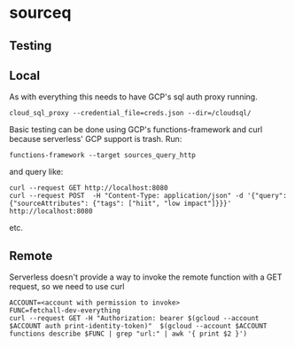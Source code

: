 # sourceq

## Testing

## Local
As with everything this needs to have GCP's sql auth proxy running.
```
cloud_sql_proxy --credential_file=creds.json --dir=/cloudsql/
```

Basic testing can be done using GCP's functions-framework and curl because serverless' GCP support is trash.
Run:
```
functions-framework --target sources_query_http
```

and query like:
```
curl --request GET http://localhost:8080
curl --request POST  -H "Content-Type: application/json" -d '{"query": {"sourceAttributes": {"tags": ["hiit", "low impact"]}}}' http://localhost:8080

```
etc.

## Remote
Serverless doesn't provide a way to invoke the remote function with a GET request, so we need to use curl

```
ACCOUNT=<account with permission to invoke>
FUNC=fetchall-dev-everything
curl --request GET -H "Authorization: bearer $(gcloud --account $ACCOUNT auth print-identity-token)"  $(gcloud --account $ACCOUNT functions describe $FUNC | grep "url:" | awk '{ print $2 }')
```
